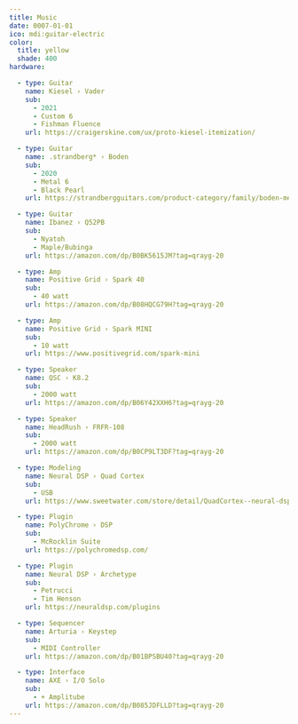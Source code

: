 ```yaml
---
title: Music
date: 0007-01-01
ico: mdi:guitar-electric
color:
  title: yellow
  shade: 400
hardware:

  - type: Guitar
    name: Kiesel › Vader
    sub:
      - 2021
      - Custom 6
      - Fishman Fluence
    url: https://craigerskine.com/ux/proto-kiesel-itemization/

  - type: Guitar
    name: .strandberg* › Boden
    sub:
      - 2020
      - Metal 6
      - Black Pearl
    url: https://strandbergguitars.com/product-category/family/boden-metal/

  - type: Guitar
    name: Ibanez › Q52PB
    sub:
      - Nyatoh
      - Maple/Bubinga
    url: https://amazon.com/dp/B0BK5615JM?tag=qrayg-20

  - type: Amp
    name: Positive Grid › Spark 40
    sub:
      - 40 watt
    url: https://amazon.com/dp/B08HQCG79H?tag=qrayg-20

  - type: Amp
    name: Positive Grid › Spark MINI
    sub:
      - 10 watt
    url: https://www.positivegrid.com/spark-mini

  - type: Speaker
    name: QSC › K8.2
    sub:
      - 2000 watt
    url: https://amazon.com/dp/B06Y42XXH6?tag=qrayg-20

  - type: Speaker
    name: HeadRush › FRFR-108
    sub:
      - 2000 watt
    url: https://amazon.com/dp/B0CP9LT3DF?tag=qrayg-20

  - type: Modeling
    name: Neural DSP › Quad Cortex
    sub:
      - USB
    url: https://www.sweetwater.com/store/detail/QuadCortex--neural-dsp-quad-cortex-quad-core-digital-effects-modeler-profiler-floorboard

  - type: Plugin
    name: PolyChrome › DSP
    sub:
      - McRocklin Suite
    url: https://polychromedsp.com/

  - type: Plugin
    name: Neural DSP › Archetype
    sub:
      - Petrucci
      - Tim Henson
    url: https://neuraldsp.com/plugins

  - type: Sequencer
    name: Arturia › Keystep
    sub:
      - MIDI Controller
    url: https://amazon.com/dp/B01BPSBU40?tag=qrayg-20

  - type: Interface
    name: AXE › I/O Solo
    sub:
      - + Amplitube
    url: https://amazon.com/dp/B085JDFLLD?tag=qrayg-20
---
```

